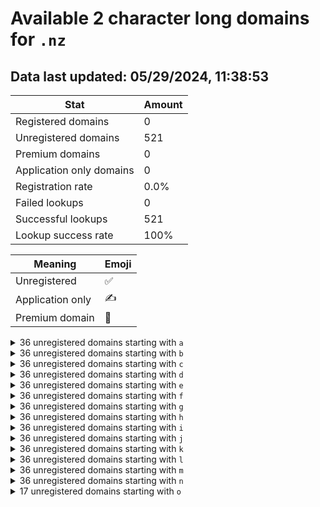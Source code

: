 # Available 2 character long domains for `.nz`

## Data last updated: 05/29/2024, 11:38:53

|Stat|Amount|
|--|--|
|Registered domains|0|
|Unregistered domains|521|
|Premium domains|0|
|Application only domains|0|
|Registration rate|0.0%|
|Failed lookups|0|
|Successful lookups|521|
|Lookup success rate|100%|


|Meaning|Emoji|
|--|--|
|Unregistered|:white_check_mark:|
|Application only|:writing_hand:|
|Premium domain|:gem:|

<details>
<summary>36 unregistered domains starting with <bold><code>a</code></bold></summary>

|Type|Domain|
|--|--|
|:white_check_mark:|`a0.nz`|
|:white_check_mark:|`a1.nz`|
|:white_check_mark:|`a2.nz`|
|:white_check_mark:|`a3.nz`|
|:white_check_mark:|`a4.nz`|
|:white_check_mark:|`a5.nz`|
|:white_check_mark:|`a6.nz`|
|:white_check_mark:|`a7.nz`|
|:white_check_mark:|`a8.nz`|
|:white_check_mark:|`a9.nz`|
|:white_check_mark:|`aa.nz`|
|:white_check_mark:|`ab.nz`|
|:white_check_mark:|`ac.nz`|
|:white_check_mark:|`ad.nz`|
|:white_check_mark:|`ae.nz`|
|:white_check_mark:|`af.nz`|
|:white_check_mark:|`ag.nz`|
|:white_check_mark:|`ah.nz`|
|:white_check_mark:|`ai.nz`|
|:white_check_mark:|`aj.nz`|
|:white_check_mark:|`ak.nz`|
|:white_check_mark:|`al.nz`|
|:white_check_mark:|`am.nz`|
|:white_check_mark:|`an.nz`|
|:white_check_mark:|`ao.nz`|
|:white_check_mark:|`ap.nz`|
|:white_check_mark:|`aq.nz`|
|:white_check_mark:|`ar.nz`|
|:white_check_mark:|`as.nz`|
|:white_check_mark:|`at.nz`|
|:white_check_mark:|`au.nz`|
|:white_check_mark:|`av.nz`|
|:white_check_mark:|`aw.nz`|
|:white_check_mark:|`ax.nz`|
|:white_check_mark:|`ay.nz`|
|:white_check_mark:|`az.nz`|
</details>
<details>
<summary>36 unregistered domains starting with <bold><code>b</code></bold></summary>

|Type|Domain|
|--|--|
|:white_check_mark:|`b0.nz`|
|:white_check_mark:|`b1.nz`|
|:white_check_mark:|`b2.nz`|
|:white_check_mark:|`b3.nz`|
|:white_check_mark:|`b4.nz`|
|:white_check_mark:|`b5.nz`|
|:white_check_mark:|`b6.nz`|
|:white_check_mark:|`b7.nz`|
|:white_check_mark:|`b8.nz`|
|:white_check_mark:|`b9.nz`|
|:white_check_mark:|`ba.nz`|
|:white_check_mark:|`bb.nz`|
|:white_check_mark:|`bc.nz`|
|:white_check_mark:|`bd.nz`|
|:white_check_mark:|`be.nz`|
|:white_check_mark:|`bf.nz`|
|:white_check_mark:|`bg.nz`|
|:white_check_mark:|`bh.nz`|
|:white_check_mark:|`bi.nz`|
|:white_check_mark:|`bj.nz`|
|:white_check_mark:|`bk.nz`|
|:white_check_mark:|`bl.nz`|
|:white_check_mark:|`bm.nz`|
|:white_check_mark:|`bn.nz`|
|:white_check_mark:|`bo.nz`|
|:white_check_mark:|`bp.nz`|
|:white_check_mark:|`bq.nz`|
|:white_check_mark:|`br.nz`|
|:white_check_mark:|`bs.nz`|
|:white_check_mark:|`bt.nz`|
|:white_check_mark:|`bu.nz`|
|:white_check_mark:|`bv.nz`|
|:white_check_mark:|`bw.nz`|
|:white_check_mark:|`bx.nz`|
|:white_check_mark:|`by.nz`|
|:white_check_mark:|`bz.nz`|
</details>
<details>
<summary>36 unregistered domains starting with <bold><code>c</code></bold></summary>

|Type|Domain|
|--|--|
|:white_check_mark:|`c0.nz`|
|:white_check_mark:|`c1.nz`|
|:white_check_mark:|`c2.nz`|
|:white_check_mark:|`c3.nz`|
|:white_check_mark:|`c4.nz`|
|:white_check_mark:|`c5.nz`|
|:white_check_mark:|`c6.nz`|
|:white_check_mark:|`c7.nz`|
|:white_check_mark:|`c8.nz`|
|:white_check_mark:|`c9.nz`|
|:white_check_mark:|`ca.nz`|
|:white_check_mark:|`cb.nz`|
|:white_check_mark:|`cc.nz`|
|:white_check_mark:|`cd.nz`|
|:white_check_mark:|`ce.nz`|
|:white_check_mark:|`cf.nz`|
|:white_check_mark:|`cg.nz`|
|:white_check_mark:|`ch.nz`|
|:white_check_mark:|`ci.nz`|
|:white_check_mark:|`cj.nz`|
|:white_check_mark:|`ck.nz`|
|:white_check_mark:|`cl.nz`|
|:white_check_mark:|`cm.nz`|
|:white_check_mark:|`cn.nz`|
|:white_check_mark:|`co.nz`|
|:white_check_mark:|`cp.nz`|
|:white_check_mark:|`cq.nz`|
|:white_check_mark:|`cr.nz`|
|:white_check_mark:|`cs.nz`|
|:white_check_mark:|`ct.nz`|
|:white_check_mark:|`cu.nz`|
|:white_check_mark:|`cv.nz`|
|:white_check_mark:|`cw.nz`|
|:white_check_mark:|`cx.nz`|
|:white_check_mark:|`cy.nz`|
|:white_check_mark:|`cz.nz`|
</details>
<details>
<summary>36 unregistered domains starting with <bold><code>d</code></bold></summary>

|Type|Domain|
|--|--|
|:white_check_mark:|`d0.nz`|
|:white_check_mark:|`d1.nz`|
|:white_check_mark:|`d2.nz`|
|:white_check_mark:|`d3.nz`|
|:white_check_mark:|`d4.nz`|
|:white_check_mark:|`d5.nz`|
|:white_check_mark:|`d6.nz`|
|:white_check_mark:|`d7.nz`|
|:white_check_mark:|`d8.nz`|
|:white_check_mark:|`d9.nz`|
|:white_check_mark:|`da.nz`|
|:white_check_mark:|`db.nz`|
|:white_check_mark:|`dc.nz`|
|:white_check_mark:|`dd.nz`|
|:white_check_mark:|`de.nz`|
|:white_check_mark:|`df.nz`|
|:white_check_mark:|`dg.nz`|
|:white_check_mark:|`dh.nz`|
|:white_check_mark:|`di.nz`|
|:white_check_mark:|`dj.nz`|
|:white_check_mark:|`dk.nz`|
|:white_check_mark:|`dl.nz`|
|:white_check_mark:|`dm.nz`|
|:white_check_mark:|`dn.nz`|
|:white_check_mark:|`do.nz`|
|:white_check_mark:|`dp.nz`|
|:white_check_mark:|`dq.nz`|
|:white_check_mark:|`dr.nz`|
|:white_check_mark:|`ds.nz`|
|:white_check_mark:|`dt.nz`|
|:white_check_mark:|`du.nz`|
|:white_check_mark:|`dv.nz`|
|:white_check_mark:|`dw.nz`|
|:white_check_mark:|`dx.nz`|
|:white_check_mark:|`dy.nz`|
|:white_check_mark:|`dz.nz`|
</details>
<details>
<summary>36 unregistered domains starting with <bold><code>e</code></bold></summary>

|Type|Domain|
|--|--|
|:white_check_mark:|`e0.nz`|
|:white_check_mark:|`e1.nz`|
|:white_check_mark:|`e2.nz`|
|:white_check_mark:|`e3.nz`|
|:white_check_mark:|`e4.nz`|
|:white_check_mark:|`e5.nz`|
|:white_check_mark:|`e6.nz`|
|:white_check_mark:|`e7.nz`|
|:white_check_mark:|`e8.nz`|
|:white_check_mark:|`e9.nz`|
|:white_check_mark:|`ea.nz`|
|:white_check_mark:|`eb.nz`|
|:white_check_mark:|`ec.nz`|
|:white_check_mark:|`ed.nz`|
|:white_check_mark:|`ee.nz`|
|:white_check_mark:|`ef.nz`|
|:white_check_mark:|`eg.nz`|
|:white_check_mark:|`eh.nz`|
|:white_check_mark:|`ei.nz`|
|:white_check_mark:|`ej.nz`|
|:white_check_mark:|`ek.nz`|
|:white_check_mark:|`el.nz`|
|:white_check_mark:|`em.nz`|
|:white_check_mark:|`en.nz`|
|:white_check_mark:|`eo.nz`|
|:white_check_mark:|`ep.nz`|
|:white_check_mark:|`eq.nz`|
|:white_check_mark:|`er.nz`|
|:white_check_mark:|`es.nz`|
|:white_check_mark:|`et.nz`|
|:white_check_mark:|`eu.nz`|
|:white_check_mark:|`ev.nz`|
|:white_check_mark:|`ew.nz`|
|:white_check_mark:|`ex.nz`|
|:white_check_mark:|`ey.nz`|
|:white_check_mark:|`ez.nz`|
</details>
<details>
<summary>36 unregistered domains starting with <bold><code>f</code></bold></summary>

|Type|Domain|
|--|--|
|:white_check_mark:|`f0.nz`|
|:white_check_mark:|`f1.nz`|
|:white_check_mark:|`f2.nz`|
|:white_check_mark:|`f3.nz`|
|:white_check_mark:|`f4.nz`|
|:white_check_mark:|`f5.nz`|
|:white_check_mark:|`f6.nz`|
|:white_check_mark:|`f7.nz`|
|:white_check_mark:|`f8.nz`|
|:white_check_mark:|`f9.nz`|
|:white_check_mark:|`fa.nz`|
|:white_check_mark:|`fb.nz`|
|:white_check_mark:|`fc.nz`|
|:white_check_mark:|`fd.nz`|
|:white_check_mark:|`fe.nz`|
|:white_check_mark:|`ff.nz`|
|:white_check_mark:|`fg.nz`|
|:white_check_mark:|`fh.nz`|
|:white_check_mark:|`fi.nz`|
|:white_check_mark:|`fj.nz`|
|:white_check_mark:|`fk.nz`|
|:white_check_mark:|`fl.nz`|
|:white_check_mark:|`fm.nz`|
|:white_check_mark:|`fn.nz`|
|:white_check_mark:|`fo.nz`|
|:white_check_mark:|`fp.nz`|
|:white_check_mark:|`fq.nz`|
|:white_check_mark:|`fr.nz`|
|:white_check_mark:|`fs.nz`|
|:white_check_mark:|`ft.nz`|
|:white_check_mark:|`fu.nz`|
|:white_check_mark:|`fv.nz`|
|:white_check_mark:|`fw.nz`|
|:white_check_mark:|`fx.nz`|
|:white_check_mark:|`fy.nz`|
|:white_check_mark:|`fz.nz`|
</details>
<details>
<summary>36 unregistered domains starting with <bold><code>g</code></bold></summary>

|Type|Domain|
|--|--|
|:white_check_mark:|`g0.nz`|
|:white_check_mark:|`g1.nz`|
|:white_check_mark:|`g2.nz`|
|:white_check_mark:|`g3.nz`|
|:white_check_mark:|`g4.nz`|
|:white_check_mark:|`g5.nz`|
|:white_check_mark:|`g6.nz`|
|:white_check_mark:|`g7.nz`|
|:white_check_mark:|`g8.nz`|
|:white_check_mark:|`g9.nz`|
|:white_check_mark:|`ga.nz`|
|:white_check_mark:|`gb.nz`|
|:white_check_mark:|`gc.nz`|
|:white_check_mark:|`gd.nz`|
|:white_check_mark:|`ge.nz`|
|:white_check_mark:|`gf.nz`|
|:white_check_mark:|`gg.nz`|
|:white_check_mark:|`gh.nz`|
|:white_check_mark:|`gi.nz`|
|:white_check_mark:|`gj.nz`|
|:white_check_mark:|`gk.nz`|
|:white_check_mark:|`gl.nz`|
|:white_check_mark:|`gm.nz`|
|:white_check_mark:|`gn.nz`|
|:white_check_mark:|`go.nz`|
|:white_check_mark:|`gp.nz`|
|:white_check_mark:|`gq.nz`|
|:white_check_mark:|`gr.nz`|
|:white_check_mark:|`gs.nz`|
|:white_check_mark:|`gt.nz`|
|:white_check_mark:|`gu.nz`|
|:white_check_mark:|`gv.nz`|
|:white_check_mark:|`gw.nz`|
|:white_check_mark:|`gx.nz`|
|:white_check_mark:|`gy.nz`|
|:white_check_mark:|`gz.nz`|
</details>
<details>
<summary>36 unregistered domains starting with <bold><code>h</code></bold></summary>

|Type|Domain|
|--|--|
|:white_check_mark:|`h0.nz`|
|:white_check_mark:|`h1.nz`|
|:white_check_mark:|`h2.nz`|
|:white_check_mark:|`h3.nz`|
|:white_check_mark:|`h4.nz`|
|:white_check_mark:|`h5.nz`|
|:white_check_mark:|`h6.nz`|
|:white_check_mark:|`h7.nz`|
|:white_check_mark:|`h8.nz`|
|:white_check_mark:|`h9.nz`|
|:white_check_mark:|`ha.nz`|
|:white_check_mark:|`hb.nz`|
|:white_check_mark:|`hc.nz`|
|:white_check_mark:|`hd.nz`|
|:white_check_mark:|`he.nz`|
|:white_check_mark:|`hf.nz`|
|:white_check_mark:|`hg.nz`|
|:white_check_mark:|`hh.nz`|
|:white_check_mark:|`hi.nz`|
|:white_check_mark:|`hj.nz`|
|:white_check_mark:|`hk.nz`|
|:white_check_mark:|`hl.nz`|
|:white_check_mark:|`hm.nz`|
|:white_check_mark:|`hn.nz`|
|:white_check_mark:|`ho.nz`|
|:white_check_mark:|`hp.nz`|
|:white_check_mark:|`hq.nz`|
|:white_check_mark:|`hr.nz`|
|:white_check_mark:|`hs.nz`|
|:white_check_mark:|`ht.nz`|
|:white_check_mark:|`hu.nz`|
|:white_check_mark:|`hv.nz`|
|:white_check_mark:|`hw.nz`|
|:white_check_mark:|`hx.nz`|
|:white_check_mark:|`hy.nz`|
|:white_check_mark:|`hz.nz`|
</details>
<details>
<summary>36 unregistered domains starting with <bold><code>i</code></bold></summary>

|Type|Domain|
|--|--|
|:white_check_mark:|`i0.nz`|
|:white_check_mark:|`i1.nz`|
|:white_check_mark:|`i2.nz`|
|:white_check_mark:|`i3.nz`|
|:white_check_mark:|`i4.nz`|
|:white_check_mark:|`i5.nz`|
|:white_check_mark:|`i6.nz`|
|:white_check_mark:|`i7.nz`|
|:white_check_mark:|`i8.nz`|
|:white_check_mark:|`i9.nz`|
|:white_check_mark:|`ia.nz`|
|:white_check_mark:|`ib.nz`|
|:white_check_mark:|`ic.nz`|
|:white_check_mark:|`id.nz`|
|:white_check_mark:|`ie.nz`|
|:white_check_mark:|`if.nz`|
|:white_check_mark:|`ig.nz`|
|:white_check_mark:|`ih.nz`|
|:white_check_mark:|`ii.nz`|
|:white_check_mark:|`ij.nz`|
|:white_check_mark:|`ik.nz`|
|:white_check_mark:|`il.nz`|
|:white_check_mark:|`im.nz`|
|:white_check_mark:|`in.nz`|
|:white_check_mark:|`io.nz`|
|:white_check_mark:|`ip.nz`|
|:white_check_mark:|`iq.nz`|
|:white_check_mark:|`ir.nz`|
|:white_check_mark:|`is.nz`|
|:white_check_mark:|`it.nz`|
|:white_check_mark:|`iu.nz`|
|:white_check_mark:|`iv.nz`|
|:white_check_mark:|`iw.nz`|
|:white_check_mark:|`ix.nz`|
|:white_check_mark:|`iy.nz`|
|:white_check_mark:|`iz.nz`|
</details>
<details>
<summary>36 unregistered domains starting with <bold><code>j</code></bold></summary>

|Type|Domain|
|--|--|
|:white_check_mark:|`j0.nz`|
|:white_check_mark:|`j1.nz`|
|:white_check_mark:|`j2.nz`|
|:white_check_mark:|`j3.nz`|
|:white_check_mark:|`j4.nz`|
|:white_check_mark:|`j5.nz`|
|:white_check_mark:|`j6.nz`|
|:white_check_mark:|`j7.nz`|
|:white_check_mark:|`j8.nz`|
|:white_check_mark:|`j9.nz`|
|:white_check_mark:|`ja.nz`|
|:white_check_mark:|`jb.nz`|
|:white_check_mark:|`jc.nz`|
|:white_check_mark:|`jd.nz`|
|:white_check_mark:|`je.nz`|
|:white_check_mark:|`jf.nz`|
|:white_check_mark:|`jg.nz`|
|:white_check_mark:|`jh.nz`|
|:white_check_mark:|`ji.nz`|
|:white_check_mark:|`jj.nz`|
|:white_check_mark:|`jk.nz`|
|:white_check_mark:|`jl.nz`|
|:white_check_mark:|`jm.nz`|
|:white_check_mark:|`jn.nz`|
|:white_check_mark:|`jo.nz`|
|:white_check_mark:|`jp.nz`|
|:white_check_mark:|`jq.nz`|
|:white_check_mark:|`jr.nz`|
|:white_check_mark:|`js.nz`|
|:white_check_mark:|`jt.nz`|
|:white_check_mark:|`ju.nz`|
|:white_check_mark:|`jv.nz`|
|:white_check_mark:|`jw.nz`|
|:white_check_mark:|`jx.nz`|
|:white_check_mark:|`jy.nz`|
|:white_check_mark:|`jz.nz`|
</details>
<details>
<summary>36 unregistered domains starting with <bold><code>k</code></bold></summary>

|Type|Domain|
|--|--|
|:white_check_mark:|`k0.nz`|
|:white_check_mark:|`k1.nz`|
|:white_check_mark:|`k2.nz`|
|:white_check_mark:|`k3.nz`|
|:white_check_mark:|`k4.nz`|
|:white_check_mark:|`k5.nz`|
|:white_check_mark:|`k6.nz`|
|:white_check_mark:|`k7.nz`|
|:white_check_mark:|`k8.nz`|
|:white_check_mark:|`k9.nz`|
|:white_check_mark:|`ka.nz`|
|:white_check_mark:|`kb.nz`|
|:white_check_mark:|`kc.nz`|
|:white_check_mark:|`kd.nz`|
|:white_check_mark:|`ke.nz`|
|:white_check_mark:|`kf.nz`|
|:white_check_mark:|`kg.nz`|
|:white_check_mark:|`kh.nz`|
|:white_check_mark:|`ki.nz`|
|:white_check_mark:|`kj.nz`|
|:white_check_mark:|`kk.nz`|
|:white_check_mark:|`kl.nz`|
|:white_check_mark:|`km.nz`|
|:white_check_mark:|`kn.nz`|
|:white_check_mark:|`ko.nz`|
|:white_check_mark:|`kp.nz`|
|:white_check_mark:|`kq.nz`|
|:white_check_mark:|`kr.nz`|
|:white_check_mark:|`ks.nz`|
|:white_check_mark:|`kt.nz`|
|:white_check_mark:|`ku.nz`|
|:white_check_mark:|`kv.nz`|
|:white_check_mark:|`kw.nz`|
|:white_check_mark:|`kx.nz`|
|:white_check_mark:|`ky.nz`|
|:white_check_mark:|`kz.nz`|
</details>
<details>
<summary>36 unregistered domains starting with <bold><code>l</code></bold></summary>

|Type|Domain|
|--|--|
|:white_check_mark:|`l0.nz`|
|:white_check_mark:|`l1.nz`|
|:white_check_mark:|`l2.nz`|
|:white_check_mark:|`l3.nz`|
|:white_check_mark:|`l4.nz`|
|:white_check_mark:|`l5.nz`|
|:white_check_mark:|`l6.nz`|
|:white_check_mark:|`l7.nz`|
|:white_check_mark:|`l8.nz`|
|:white_check_mark:|`l9.nz`|
|:white_check_mark:|`la.nz`|
|:white_check_mark:|`lb.nz`|
|:white_check_mark:|`lc.nz`|
|:white_check_mark:|`ld.nz`|
|:white_check_mark:|`le.nz`|
|:white_check_mark:|`lf.nz`|
|:white_check_mark:|`lg.nz`|
|:white_check_mark:|`lh.nz`|
|:white_check_mark:|`li.nz`|
|:white_check_mark:|`lj.nz`|
|:white_check_mark:|`lk.nz`|
|:white_check_mark:|`ll.nz`|
|:white_check_mark:|`lm.nz`|
|:white_check_mark:|`ln.nz`|
|:white_check_mark:|`lo.nz`|
|:white_check_mark:|`lp.nz`|
|:white_check_mark:|`lq.nz`|
|:white_check_mark:|`lr.nz`|
|:white_check_mark:|`ls.nz`|
|:white_check_mark:|`lt.nz`|
|:white_check_mark:|`lu.nz`|
|:white_check_mark:|`lv.nz`|
|:white_check_mark:|`lw.nz`|
|:white_check_mark:|`lx.nz`|
|:white_check_mark:|`ly.nz`|
|:white_check_mark:|`lz.nz`|
</details>
<details>
<summary>36 unregistered domains starting with <bold><code>m</code></bold></summary>

|Type|Domain|
|--|--|
|:white_check_mark:|`m0.nz`|
|:white_check_mark:|`m1.nz`|
|:white_check_mark:|`m2.nz`|
|:white_check_mark:|`m3.nz`|
|:white_check_mark:|`m4.nz`|
|:white_check_mark:|`m5.nz`|
|:white_check_mark:|`m6.nz`|
|:white_check_mark:|`m7.nz`|
|:white_check_mark:|`m8.nz`|
|:white_check_mark:|`m9.nz`|
|:white_check_mark:|`ma.nz`|
|:white_check_mark:|`mb.nz`|
|:white_check_mark:|`mc.nz`|
|:white_check_mark:|`md.nz`|
|:white_check_mark:|`me.nz`|
|:white_check_mark:|`mf.nz`|
|:white_check_mark:|`mg.nz`|
|:white_check_mark:|`mh.nz`|
|:white_check_mark:|`mi.nz`|
|:white_check_mark:|`mj.nz`|
|:white_check_mark:|`mk.nz`|
|:white_check_mark:|`ml.nz`|
|:white_check_mark:|`mm.nz`|
|:white_check_mark:|`mn.nz`|
|:white_check_mark:|`mo.nz`|
|:white_check_mark:|`mp.nz`|
|:white_check_mark:|`mq.nz`|
|:white_check_mark:|`mr.nz`|
|:white_check_mark:|`ms.nz`|
|:white_check_mark:|`mt.nz`|
|:white_check_mark:|`mu.nz`|
|:white_check_mark:|`mv.nz`|
|:white_check_mark:|`mw.nz`|
|:white_check_mark:|`mx.nz`|
|:white_check_mark:|`my.nz`|
|:white_check_mark:|`mz.nz`|
</details>
<details>
<summary>36 unregistered domains starting with <bold><code>n</code></bold></summary>

|Type|Domain|
|--|--|
|:white_check_mark:|`n0.nz`|
|:white_check_mark:|`n1.nz`|
|:white_check_mark:|`n2.nz`|
|:white_check_mark:|`n3.nz`|
|:white_check_mark:|`n4.nz`|
|:white_check_mark:|`n5.nz`|
|:white_check_mark:|`n6.nz`|
|:white_check_mark:|`n7.nz`|
|:white_check_mark:|`n8.nz`|
|:white_check_mark:|`n9.nz`|
|:white_check_mark:|`na.nz`|
|:white_check_mark:|`nb.nz`|
|:white_check_mark:|`nc.nz`|
|:white_check_mark:|`nd.nz`|
|:white_check_mark:|`ne.nz`|
|:white_check_mark:|`nf.nz`|
|:white_check_mark:|`ng.nz`|
|:white_check_mark:|`nh.nz`|
|:white_check_mark:|`ni.nz`|
|:white_check_mark:|`nj.nz`|
|:white_check_mark:|`nk.nz`|
|:white_check_mark:|`nl.nz`|
|:white_check_mark:|`nm.nz`|
|:white_check_mark:|`nn.nz`|
|:white_check_mark:|`no.nz`|
|:white_check_mark:|`np.nz`|
|:white_check_mark:|`nq.nz`|
|:white_check_mark:|`nr.nz`|
|:white_check_mark:|`ns.nz`|
|:white_check_mark:|`nt.nz`|
|:white_check_mark:|`nu.nz`|
|:white_check_mark:|`nv.nz`|
|:white_check_mark:|`nw.nz`|
|:white_check_mark:|`nx.nz`|
|:white_check_mark:|`ny.nz`|
|:white_check_mark:|`nz.nz`|
</details>
<details>
<summary>17 unregistered domains starting with <bold><code>o</code></bold></summary>

|Type|Domain|
|--|--|
|:white_check_mark:|`oa.nz`|
|:white_check_mark:|`ob.nz`|
|:white_check_mark:|`oc.nz`|
|:white_check_mark:|`od.nz`|
|:white_check_mark:|`oe.nz`|
|:white_check_mark:|`of.nz`|
|:white_check_mark:|`og.nz`|
|:white_check_mark:|`oh.nz`|
|:white_check_mark:|`oi.nz`|
|:white_check_mark:|`oj.nz`|
|:white_check_mark:|`ok.nz`|
|:white_check_mark:|`ol.nz`|
|:white_check_mark:|`om.nz`|
|:white_check_mark:|`on.nz`|
|:white_check_mark:|`oo.nz`|
|:white_check_mark:|`op.nz`|
|:white_check_mark:|`oq.nz`|
</details>